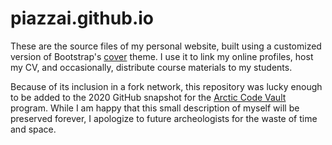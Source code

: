 # piazzai.github.io

These are the source files of my personal website, built using a customized version of Bootstrap's [cover](https://getbootstrap.com/docs/5.3/examples/cover/) theme. I use it to link my online profiles, host my CV, and occasionally, distribute course materials to my students.

Because of its inclusion in a fork network, this repository was lucky enough to be added to the 2020 GitHub snapshot for the [Arctic Code Vault](https://archiveprogram.github.com/arctic-vault) program. While I am happy that this small description of myself will be preserved forever, I apologize to future archeologists for the waste of time and space.

